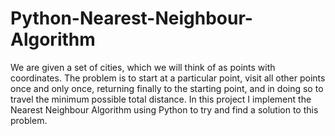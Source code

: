 # Python-Nearest-Neighbour-Algorithm
We are given a set of cities, which we will think of as points with coordinates. The problem is to start at a particular point, 
visit all other points once and only once, returning finally to the starting point, and in doing so to travel the minimum possible
total distance. In this project I implement the Nearest Neighbour Algorithm using Python to try and find a solution to this problem.
